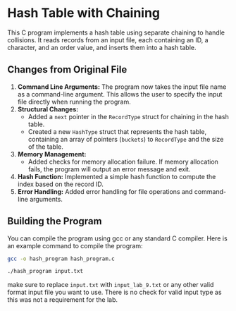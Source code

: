 # Hash Table with Chaining

This C program implements a hash table using separate chaining to handle collisions. It reads records from an input file, each containing an ID, a character, and an order value, and inserts them into a hash table.

## Changes from Original File

1. **Command Line Arguments:** The program now takes the input file name as a command-line argument. This allows the user to specify the input file directly when running the program.
2. **Structural Changes:**
   - Added a `next` pointer in the `RecordType` struct for chaining in the hash table.
   - Created a new `HashType` struct that represents the hash table, containing an array of pointers (`buckets`) to `RecordType` and the size of the table.
3. **Memory Management:**
   - Added checks for memory allocation failure. If memory allocation fails, the program will output an error message and exit.
4. **Hash Function:** Implemented a simple hash function to compute the index based on the record ID.
5. **Error Handling:** Added error handling for file operations and command-line arguments.

## Building the Program

You can compile the program using gcc or any standard C compiler. Here is an example command to compile the program:

```bash
gcc -o hash_program hash_program.c

./hash_program input.txt
```

make sure to replace `input.txt` with `input_lab_9.txt` or any other valid format input file you want to use. There is no check for valid input type as this was not a requirement for the lab.
